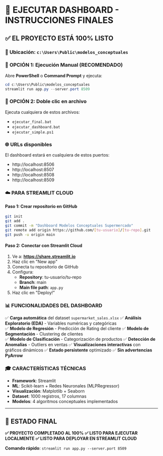 # 🚀 EJECUTAR DASHBOARD - INSTRUCCIONES FINALES

## ✅ EL PROYECTO ESTÁ 100% LISTO

### 📁 **Ubicación**: `c:\Users\Public\modelos_conceptuales`

### 🎯 **OPCIÓN 1: Ejecución Manual (RECOMENDADO)**

Abre **PowerShell** o **Command Prompt** y ejecuta:

```powershell
cd c:\Users\Public\modelos_conceptuales
streamlit run app.py --server.port 8509
```

### 🎯 **OPCIÓN 2: Doble clic en archivo**

Ejecuta cualquiera de estos archivos:
- `ejecutar_final.bat`
- `ejecutar_dashboard.bat` 
- `ejecutar_simple.ps1`

### 🌐 **URLs disponibles**

El dashboard estará en cualquiera de estos puertos:
- http://localhost:8506
- http://localhost:8507  
- http://localhost:8508
- http://localhost:8509

### ☁️ **PARA STREAMLIT CLOUD**

#### Paso 1: Crear repositorio en GitHub
```bash
git init
git add .
git commit -m "Dashboard Modelos Conceptuales Supermercado"
git remote add origin https://github.com/[tu-usuario]/[tu-repo].git
git push -u origin main
```

#### Paso 2: Conectar con Streamlit Cloud
1. Ve a: **https://share.streamlit.io**
2. Haz clic en "New app"
3. Conecta tu repositorio de GitHub
4. Configura:
   - **Repository**: tu-usuario/tu-repo
   - **Branch**: main
   - **Main file path**: `app.py`
5. Haz clic en "Deploy!"

### 📊 **FUNCIONALIDADES DEL DASHBOARD**

✅ **Carga automática** del dataset `supermarket_sales.xlsx`
✅ **Análisis Exploratorio (EDA)** - Variables numéricas y categóricas  
✅ **Modelo de Regresión** - Predicción de Rating del cliente
✅ **Modelo de Segmentación** - Clustering de clientes  
✅ **Modelo de Clasificación** - Categorización de productos
✅ **Detección de Anomalías** - Outliers en ventas
✅ **Visualizaciones interactivas** con gráficos dinámicos
✅ **Estado persistente** optimizado
✅ **Sin advertencias PyArrow**

### 🎓 **CARACTERÍSTICAS TÉCNICAS**

- **Framework**: Streamlit
- **ML**: Scikit-learn + Redes Neuronales (MLPRegressor)
- **Visualización**: Matplotlib + Seaborn
- **Dataset**: 1000 registros, 17 columnas
- **Modelos**: 4 algoritmos conceptuales implementados

---

## 🎯 **ESTADO FINAL**

**✅ PROYECTO COMPLETADO AL 100%**
**✅ LISTO PARA EJECUTAR LOCALMENTE** 
**✅ LISTO PARA DEPLOYAR EN STREAMLIT CLOUD**

**Comando rápido**: `streamlit run app.py --server.port 8509`
